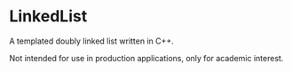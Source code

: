 # LinkedList
A templated doubly linked list written in C++.

Not intended for use in production applications, only for academic interest.
